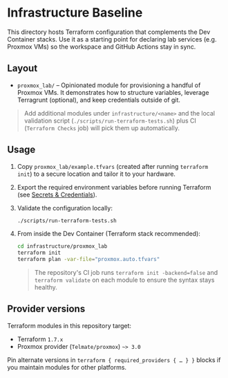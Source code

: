 # Infrastructure Baseline

This directory hosts Terraform configuration that complements the Dev Container stacks.
Use it as a starting point for declaring lab services (e.g. Proxmox VMs) so the
workspace and GitHub Actions stay in sync.

## Layout

- `proxmox_lab/` – Opinionated module for provisioning a handful of Proxmox VMs.
  It demonstrates how to structure variables, leverage Terragrunt (optional), and
  keep credentials outside of git.

> Add additional modules under `infrastructure/<name>` and the local validation
> script (`./scripts/run-terraform-tests.sh`) plus CI (`Terraform Checks` job)
> will pick them up automatically.

## Usage

1. Copy `proxmox_lab/example.tfvars` (created after running `terraform init`) to
   a secure location and tailor it to your hardware.
2. Export the required environment variables before running Terraform (see
   [Secrets & Credentials](../docs/SECRETS.md)).
3. Validate the configuration locally:

   ```bash
   ./scripts/run-terraform-tests.sh
   ```

4. From inside the Dev Container (Terraform stack recommended):

   ```bash
   cd infrastructure/proxmox_lab
   terraform init
   terraform plan -var-file="proxmox.auto.tfvars"
   ```

   > The repository's CI job runs `terraform init -backend=false` and `terraform
   > validate` on each module to ensure the syntax stays healthy.

## Provider versions

Terraform modules in this repository target:

- Terraform `1.7.x`
- Proxmox provider (`Telmate/proxmox`) `~> 3.0`

Pin alternate versions in `terraform { required_providers { … } }` blocks if
you maintain modules for other platforms.
